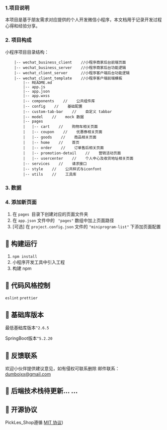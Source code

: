 ### 1.项目说明

  本项目是基于朋友需求对应提供的个人开发微信小程序，本文档用于记录开发过程心得和经验分享。

### 2. 项目构成

小程序项目目录结构：

```
    |-- wechat_business_client    //小程序商家后台前端页面 
    |-- wechat_business_server    //小程序商家后台功能逻辑 
    |-- wechat_client_server      //小程序客户端后台功能逻辑   
    |-- wechat_client_template    //小程序客户端前端模板
        |-- README.md
        |-- app.js
        |-- app.json
        |-- app.wxss
        |-- components    //    公共组件库
        |-- config    //    基础配置
        |-- custom-tab-bar    //    自定义 tabbar
        |-- model    //    mock 数据
        |-- pages
        |   |-- cart    //    购物车相关页面
        |   |-- coupon    //    优惠券相关页面
        |   |-- goods    //    商品相关页面
        |   |-- home    //    首页
        |   |-- order    //    订单售后相关页面
        |   |-- promotion-detail    //    营销活动页面
        |   |-- usercenter    //    个人中心及收货地址相关页面
        |-- services    //    请求接口
        |-- style    //    公共样式与iconfont
        |-- utils    //    工具库
```

### 3. 数据

 

### 4. 添加新页面

1. 在 `pages `目录下创建对应的页面文件夹
2. 在 `app.json` 文件中的 ` "pages"` 数组中加上页面路径
3. [可选] 在 `project.config.json` 文件的 `"miniprogram-list"` 下添加页面配置

## :hammer: 构建运行

1. `npm install`
2. 小程序开发工具中引入工程
3. 构建 npm

## :art: 代码风格控制

`eslint` `prettier`

## :iphone: 基础库版本

最低基础库版本`^2.6.5`

SpringBoot版本`^5.2.20`

## :dart: 反馈联系

欢迎小伙伴提供建议意见，如有侵权可联系删除
邮件联系：dumbojxx@gmail.com

## :link: 后端技术栈待更新... ...

## :page_with_curl: 开源协议

PickLes_Shop遵循 [MIT 协议](https://github.com/DumboJ/Picles_Strore/blob/master/LICENSE))
